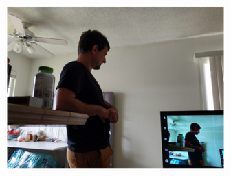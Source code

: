 ![15197662147246985231682864305220](/uploads/15197662147246985231682864305220.jpg "15197662147246985231682864305220")<!-- TITLE: Autos -->
<!-- SUBTITLE: A quick summary of Autos -->
